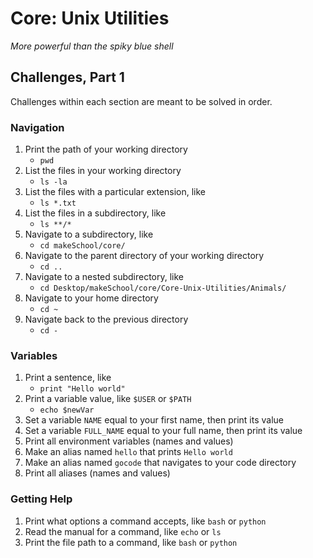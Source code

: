 # Core: Unix Utilities

_More powerful than the spiky blue shell_

## Challenges, Part 1

Challenges within each section are meant to be solved in order.

### Navigation

1.  Print the path of your working directory
    - `pwd`
1.  List the files in your working directory
    - `ls -la`
1.  List the files with a particular extension, like
    - `ls *.txt`
1.  List the files in a subdirectory, like
    - `ls **/*`
1.  Navigate to a subdirectory, like
    - `cd makeSchool/core/`
1.  Navigate to the parent directory of your working directory
    - `cd ..`
1.  Navigate to a nested subdirectory, like
    - `cd Desktop/makeSchool/core/Core-Unix-Utilities/Animals/`
1.  Navigate to your home directory
    -   `cd ~`
1.  Navigate back to the previous directory
    - `cd -`

### Variables

1.  Print a sentence, like
    - `print "Hello world"`
1.  Print a variable value, like `$USER` or `$PATH`
    - `echo $newVar`
1.  Set a variable `NAME` equal to your first name, then print its value
1.  Set a variable `FULL_NAME` equal to your full name, then print its value
1.  Print all environment variables (names and values)
1.  Make an alias named `hello` that prints `Hello world`
1.  Make an alias named `gocode` that navigates to your code directory
1.  Print all aliases (names and values)

### Getting Help

1.  Print what options a command accepts, like `bash` or `python`
1.  Read the manual for a command, like `echo` or `ls`
1.  Print the file path to a command, like `bash` or `python`
